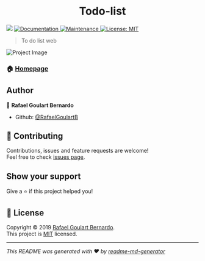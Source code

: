 <h1 align="center">Todo-list</h1>
<p>
  <img src="https://img.shields.io/badge/version-1.0.0-blue.svg?cacheSeconds=2592000" />
  <a href="https://github.com/RafaelGoulartB/ToDo-List#readme">
    <img alt="Documentation" src="https://img.shields.io/badge/documentation-yes-brightgreen.svg" target="_blank" />
  </a>
  <a href="https://github.com/RafaelGoulartB/ToDo-List/graphs/commit-activity">
    <img alt="Maintenance" src="https://img.shields.io/badge/Maintained%3F-yes-green.svg" target="_blank" />
  </a>
  <a href="https://github.com/RafaelGoulartB/ToDo-List/blob/master/LICENSE">
    <img alt="License: MIT" src="https://img.shields.io/badge/License-MIT-yellow.svg" target="_blank" />
  </a>
</p>

> To do list web

![Project Image](https://github.com/RafaelGoulartB/ToDo-List/blob/master/todo-list.png)

### 🏠 [Homepage](https://rafaelgoulartb.github.io/ToDo-List/)

## Author

👤 **Rafael Goulart Bernardo**

* Github: [@RafaelGoulartB](https://github.com/RafaelGoulartB)

## 🤝 Contributing

Contributions, issues and feature requests are welcome!<br />Feel free to check [issues page](https://github.com/RafaelGoulartB/ToDo-List/issues).

## Show your support

Give a ⭐️ if this project helped you!

## 📝 License

Copyright © 2019 [Rafael Goulart Bernardo](https://github.com/RafaelGoulartB).<br />
This project is [MIT](https://github.com/RafaelGoulartB/ToDo-List/blob/master/LICENSE) licensed.

***
_This README was generated with ❤️ by [readme-md-generator](https://github.com/kefranabg/readme-md-generator)_

